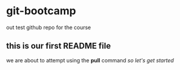 # git-bootcamp
out test github repo for the course
## this is our first README file
we are about to attempt using the **pull** command
*so let's get started*

